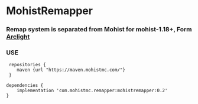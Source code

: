 # MohistRemapper

### Remap system is separated from Mohist for mohist-1.18+, Form [**Arclight**](https://github.com/IzzelAliz/Arclight.git)


### USE
```
 repositories {
    maven {url "https://maven.mohistmc.com/"}
 }

dependencies {
    implementation 'com.mohistmc.remapper:mohistremapper:0.2'
}
```